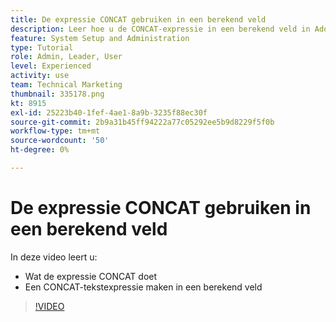 ```yaml
---
title: De expressie CONCAT gebruiken in een berekend veld
description: Leer hoe u de CONCAT-expressie in een berekend veld in Adobe gebruikt [!DNL Workfront].
feature: System Setup and Administration
type: Tutorial
role: Admin, Leader, User
level: Experienced
activity: use
team: Technical Marketing
thumbnail: 335178.png
kt: 8915
exl-id: 25223b40-1fef-4ae1-8a9b-3235f88ec30f
source-git-commit: 2b9a31b45ff94222a77c05292ee5b9d8229f5f0b
workflow-type: tm+mt
source-wordcount: '50'
ht-degree: 0%

---
```


# De expressie CONCAT gebruiken in een berekend veld

In deze video leert u:

* Wat de expressie CONCAT doet
* Een CONCAT-tekstexpressie maken in een berekend veld

>[!VIDEO](https://video.tv.adobe.com/v/335178/?quality=12)
